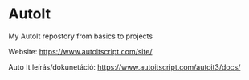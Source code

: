 # AutoIt
My AutoIt repostory from basics to projects

Website:
https://www.autoitscript.com/site/

Auto It leírás/dokunetáció:
https://www.autoitscript.com/autoit3/docs/

